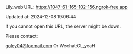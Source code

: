 Lily_web URL: https://1047-61-165-102-156.ngrok-free.app

Updated at: 2024-12-08 19:06:44

If you cannot open this URL, the server might be down.

Please contact: 

goley04@foxmail.com Or Wechat:GL_yeaH